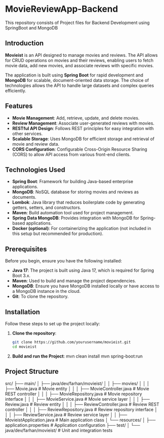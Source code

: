 # MovieReviewApp-Backend
This repository consists of Project files for Backend Development using SpringBoot and MongoDB
## Introduction

**Movieist** is an API designed to manage movies and reviews. The API allows for CRUD operations on movies and their reviews, enabling users to fetch movie data, add new movies, and associate reviews with specific movies.

The application is built using **Spring Boot** for rapid development and **MongoDB** for scalable, document-oriented data storage. The choice of technologies allows the API to handle large datasets and complex queries efficiently.

## Features

- **Movie Management**: Add, retrieve, update, and delete movies.
- **Review Management**: Associate user-generated reviews with movies.
- **RESTful API Design**: Follows REST principles for easy integration with other services.
- **Scalable Storage**: Uses MongoDB for efficient storage and retrieval of movie and review data.
- **CORS Configuration**: Configurable Cross-Origin Resource Sharing (CORS) to allow API access from various front-end clients.

## Technologies Used

- **Spring Boot**: Framework for building Java-based enterprise applications.
- **MongoDB**: NoSQL database for storing movies and reviews as documents.
- **Lombok**: Java library that reduces boilerplate code by generating getters, setters, and constructors.
- **Maven**: Build automation tool used for project management.
- **Spring Data MongoDB**: Provides integration with MongoDB for Spring-based applications.
- **Docker (optional)**: For containerizing the application (not included in this setup but recommended for production).

## Prerequisites

Before you begin, ensure you have the following installed:

- **Java 17**: The project is built using Java 17, which is required for Spring Boot 3.x.
- **Maven**: Used to build and manage the project dependencies.
- **MongoDB**: Ensure you have MongoDB installed locally or have access to a MongoDB instance in the cloud.
- **Git**: To clone the repository.

## Installation

Follow these steps to set up the project locally:

1. **Clone the repository**:
   ```bash
   git clone https://github.com/yourusername/movieist.git
   cd movieist
2. **Build and run the Project**:
   mvn clean install
   mvn spring-boot:run

## Project Structure
   src/
    ├── main/
    │   ├── java/dev/farhan/movieist/
    │   │   ├── movies/
    │   │   │   ├── Movie.java               # Movie entity
    │   │   │   ├── MovieController.java     # Movie REST controller
    │   │   │   ├── MovieRepository.java     # Movie repository interface
    │   │   │   ├── MovieService.java        # Movie service layer
    │   │   │   ├── Review.java              # Review entity
    │   │   │   ├── ReviewController.java    # Review REST controller
    │   │   │   ├── ReviewRepository.java    # Review repository interface
    │   │   │   ├── ReviewService.java       # Review service layer
    │   │   ├── MovieistApplication.java     # Main application class
    │   └── resources/
    │       ├── application.properties       # Application configuration
    ├── test/
    │   └── java/dev/farhan/movieist/        # Unit and integration tests

